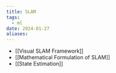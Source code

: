 ```yaml
---
title: SLAM
tags:
  - ml
date: 2024-01-27
aliases:
---
```

- [[Visual SLAM Framework]]
- [[Mathematical Formulation of SLAM]]
- [[State Estimation]]